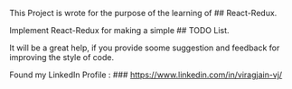 This Project is wrote for the purpose of the learning of ## React-Redux.

Implement React-Redux for making a simple ## TODO List.

It will be a great help, if you provide soome suggestion and feedback for improving the style of code.

Found my LinkedIn Profile : ### https://www.linkedin.com/in/viragjain-vj/
